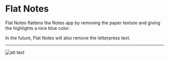 Flat Notes
===

Flat Notes flattens the Notes app by removing the paper texture and giving the highlights a nice blue color.

In the future, Flat Notes will also remove the letterpress text.

--------------------------

![alt text](http://i.imgur.com/iWlC2oNl.png)
